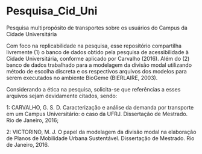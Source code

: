 # Pesquisa_Cid_Uni
Pesquisa multipropósito de transportes sobre os usuários do Campus da Cidade Universitária

Com foco na replicabilidade na pesquisa, esse repositório compartilha livremente (1) o banco de dados obtido pela pesquisa de acessibilidade à Cidade Universitária, conforme aplicado por Carvalho (2016). Além do (2) banco de dados trabalhado para a modelagem da divisão modal utilizando método de escolha discreta e os respectivos arquivos dos modelos para serem executados no ambiente BioGeme (BIERLAIRE, 2003).

Considerando a ética na pesquisa, solicita-se que referências a esses arquivos sejam devidamente citados, sendo:

1: CARVALHO, G. S. D. Caracterização e análise da demanda por transporte em um Campus Universitário: o caso da UFRJ. Dissertação de Mestrado. Rio de Janeiro, 2016;

2: VICTORINO, M. J. O papel da modelagem da divisão modal na elaboração de Planos de Mobilidade Urbana Sustentável. Dissertação de Mestrado. Rio de Janeiro, 2016.
